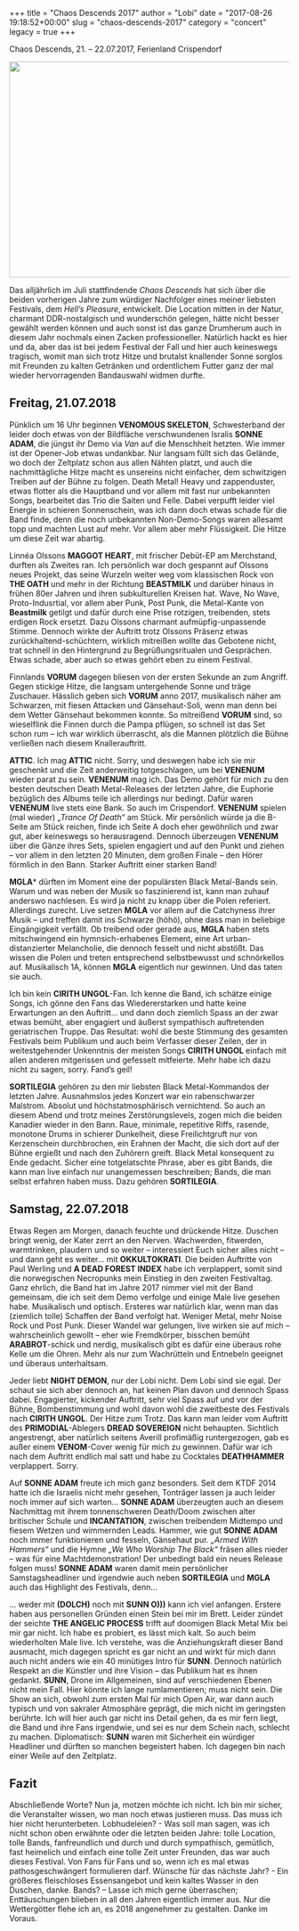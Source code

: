 +++
title = "Chaos Descends 2017"
author = "Lobi"
date = "2017-08-26 19:18:52+00:00"
slug = "chaos-descends-2017"
category = "concert"
legacy = true
+++

Chaos Descends, 21. – 22.07.2017, Ferienland Crispendorf

<img src="images//2018/06/cdf-2017-690x388.jpg" alt="" width="690" height="388" class="aligncenter size-large wp-image-16727" />

Das alljährlich im Juli stattfindende _Chaos Descends_ hat sich über die beiden vorherigen Jahre zum würdiger Nachfolger eines meiner liebsten Festivals, dem _Hell’s Pleasure_, entwickelt. Die Location mitten in der Natur, charmant DDR-nostalgisch und wunderschön gelegen, hätte nicht besser gewählt werden können und auch sonst ist das ganze Drumherum auch in diesem Jahr nochmals einen Zacken professioneller. Natürlich hackt es hier und da, aber das ist bei jedem Festival der Fall und hier auch keineswegs tragisch, womit man sich trotz Hitze und brutalst knallender Sonne sorglos mit Freunden zu kalten Getränken und ordentlichem Futter ganz der mal wieder hervorragenden Bandauswahl widmen durfte.

<h2>Freitag, 21.07.2018</h2>

Pünklich um 16 Uhr beginnen **VENOMOUS SKELETON**, Schwesterband der leider doch etwas von der Bildfläche verschwundenen Isralis **SONNE ADAM**, die jüngst ihr Demo via _Van_ auf die Menschheit hetzten. Wie immer ist der Opener-Job etwas undankbar. Nur langsam füllt sich das Gelände, wo doch der Zeltplatz schon aus allen Nähten platzt, und auch die nachmittägliche Hitze macht es unsereins nicht einfacher, dem schwitzigen Treiben auf der Bühne zu folgen. Death Metal! Heavy und zappenduster, etwas flotter als die Hauptband und vor allem mit fast nur unbekannten Songs, bearbeitet das Trio die Saiten und Felle. Dabei verpufft leider viel Energie in schieren Sonnenschein, was ich dann doch etwas schade für die Band finde, denn die noch unbekannten Non-Demo-Songs waren allesamt topp und machten Lust auf mehr. Vor allem aber mehr Flüssigkeit. Die Hitze um diese Zeit war abartig.

Linnéa Olssons **MAGGOT HEART**, mit frischer Debüt-EP am Merchstand, durften als Zweites ran. Ich persönlich war doch gespannt auf Olssons neues Projekt, das seine Wurzeln weiter weg vom klassischen Rock von **THE OATH** und mehr in der  Richtung **BEASTMILK** und darüber hinaus in frühen 80er Jahren und ihren subkulturellen Kreisen hat. Wave, No Wave, Proto-Indusrtial, vor allem aber Punk, Post Punk, die Metal-Kante von **Beastmilk** getilgt und dafür durch eine Prise rotzigen, treibenden, stets  erdigen Rock ersetzt. Dazu Olssons charmant aufmüpfig-unpassende Stimme. Dennoch wirkte der Auftritt trotz Olssons Präsenz etwas zurückhaltend-schüchtern, wirklich mitreißen wollte das Gebotene nicht, trat schnell in den Hintergrund zu Begrüßungsritualen und Gesprächen. Etwas schade, aber auch so etwas gehört eben zu einem Festival.

Finnlands **VORUM** dagegen bliesen von der ersten Sekunde an zum Angriff. Gegen stickige Hitze, die langsam untergehende Sonne und träge Zuschauer. Hässlich geben sich **VORUM** anno 2017, musikalisch näher am Schwarzen, mit fiesen Attacken und Gänsehaut-Soli, wenn man denn bei dem Wetter Gänsehaut bekommen konnte. So mitreißend **VORUM** sind, so wieselflink die Finnen durch die Pampa pflügen, so schnell ist das Set schon rum – ich war wirklich überrascht, als die Mannen plötzlich die Bühne verließen nach diesem Knallerauftritt.

**ATTIC**. Ich mag **ATTIC** nicht. Sorry, und deswegen habe ich sie mir geschenkt und die Zeit anderweitig totgeschlagen, um bei **VENENUM** wieder parat zu sein. **VENENUM** mag ich. Das Demo gehört für mich zu den besten deutschen Death Metal-Releases der letzten Jahre, die Euphorie bezüglich des Albums teile ich allerdings nur bedingt. Dafür waren **VENENUM** live stets eine Bank. So auch im Crispendorf. **VENENUM** spielen (mal wieder) _„Trance Of Death“_ am Stück. Mir persönlich würde ja die B-Seite am Stück reichen, finde ich Seite A doch eher gewöhnlich und zwar gut, aber keineswegs so herausragend. Dennoch überzeugen **VENENUM** über die Gänze ihres Sets, spielen engagiert und auf den Punkt und ziehen – vor allem in den letzten 20 Minuten, dem großen Finale – den Hörer förmlich in den Bann. Starker Auftritt einer starken Band!

**MGLA*** dürften im Moment eine der populärsten Black Metal-Bands sein. Warum und was neben der Musik so faszinierend ist, kann man zuhauf anderswo nachlesen. Es wird ja nicht zu knapp über die Polen referiert. Allerdings zurecht. Live setzen **MGLA** vor allem auf die Catchyness ihrer Musik – und treffen damit ins Schwarze (höhö), ohne dass man in beliebige Eingängigkeit verfällt. Ob treibend oder gerade aus, **MGLA** haben stets mitschwingend ein hymnsich-erhabenes Element, eine Art urban-distanzierter Melancholie, die dennoch fesselt und nicht abstößt. Das wissen die Polen und treten entsprechend selbstbewusst und schnörkellos auf. Musikalisch 1A, können **MGLA** eigentlich nur gewinnen. Und das taten sie auch.

Ich bin kein **CIRITH UNGOL**-Fan. Ich kenne die Band, ich schätze einige Songs, ich gönne den Fans das Wiedererstarken und hatte keine Erwartungen an den Auftritt… und dann doch ziemlich Spass an der zwar etwas bemüht, aber engagiert und äußerst sympathisch auftretenden geriatrischen Truppe. Das Resultat: wohl die beste Stimmung des gesamten Festivals beim Publikum und auch beim Verfasser dieser Zeilen, der in weitestgehender Unkenntnis der meisten Songs **CIRITH UNGOL** einfach mit allen anderen mitgerissen und gefesselt mitfeierte. Mehr habe ich dazu nicht zu sagen, sorry. Fand’s geil!

**SORTILEGIA** gehören zu den mir liebsten Black Metal-Kommandos der letzten Jahre. Ausnahmslos jedes Konzert war ein rabenschwarzer Malstrom. Absolut und höchstatmosphärisch vernichtend. So auch an diesem Abend und trotz meines Zerstörungslevels, zogen mich die beiden Kanadier wieder in den Bann. Raue, minimale, repetitive Riffs, rasende, monotone Drums in schierer Dunkelheit, diese Freilichtgruft nur von Kerzenschein durchbrochen, ein Erahnen der Macht, die sich dort auf der Bühne ergießt und nach den Zuhörern greift. Black Metal konsequent zu Ende gedacht. Sicher eine totgelatschte Phrase, aber es gibt Bands, die kann man live einfach nur unangemessen beschreiben; Bands, die man selbst erfahren haben muss. Dazu gehören **SORTILEGIA**.

<h2>Samstag, 22.07.2018</h2>

Etwas Regen am Morgen, danach feuchte und drückende Hitze. Duschen bringt wenig, der Kater zerrt an den Nerven. Wachwerden, fitwerden, warmtrinken, plaudern und so weiter – interessiert Euch sicher alles nicht – und dann geht es weiter… mit **OKKULTOKRATI**. Die beiden Auftritte von Paul Werling und **A DEAD FOREST INDEX** habe ich verplappert, somit sind die norwegischen Necropunks mein Einstieg in den zweiten Festivaltag. Ganz ehrlich, die Band hat im Jahre 2017 nimmer viel mit der Band gemeinsam, die ich seit dem Demo verfolge und einige Male live gesehen habe. Musikalisch und optisch. Ersteres war natürlich klar, wenn man das (ziemlich tolle) Schaffen der Band verfolgt hat. Weniger Metal, mehr Noise Rock und Post Punk. Dieser Wandel war gelungen, live wirken sie auf mich – wahrscheinlich gewollt – eher wie Fremdkörper, bisschen bemüht **ARABROT**-schick und nerdig, musikalisch gibt es dafür eine überaus rohe Kelle um die Ohren. Mehr als nur zum Wachrütteln und Entnebeln geeignet und überaus unterhaltsam.

Jeder liebt **NIGHT DEMON**, nur der Lobi nicht. Dem Lobi sind sie egal. Der schaut sie sich aber dennoch an, hat keinen Plan davon und dennoch Spass dabei. Engagierter, kickender Auftritt, sehr viel Spass auf und vor der Bühne, Bombenstimmung und wohl davon wohl die zweitbeste des Festivals nach **CIRITH UNGOL**. Der Hitze zum Trotz. Das kann man leider vom Auftritt des **PRIMODIAL**-Ablegers **DREAD SOVEREIGN** nicht behaupten. Sichtlich angestrengt, aber natürlich seitens Averill profimäßig runtergezogen, gab es außer einem **VENOM**-Cover wenig für mich zu gewinnen. Dafür war ich nach dem Auftritt endlich mal satt und habe zu Cocktales **DEATHHAMMER** verplappert. Sorry.

Auf **SONNE ADAM** freute ich mich ganz besonders. Seit dem KTDF 2014 hatte ich die Israelis nicht mehr gesehen, Tonträger lassen ja auch leider noch immer auf sich warten… **SONNE ADAM** überzeugten auch an diesem Nachmittag mit ihrem tonnenschweren Death/Doom zwischen alter britischer Schule und **INCANTATION**, zwischen treibendem Midtempo und fiesem Wetzen und wimmernden Leads. Hammer, wie gut **SONNE ADAM** noch immer funktionieren und fesseln, Gänsehaut pur. _„Armed With Hammers“_ und die Hymne _„We Who Worship The Black“_ fräsen alles nieder – was für eine Machtdemonstration! Der unbedingt bald ein neues Release folgen muss! **SONNE ADAM** waren damit mein persönlicher Samstagsheadliner und irgendwie auch neben **SORTILEGIA** und **MGLA** auch das Highlight des Festivals, denn…

… weder mit **(DOLCH)** noch mit **SUNN O)))** kann ich viel anfangen. Erstere haben aus personellen Gründen einen Stein bei mir im Brett. Leider zündet der seichte **THE ANGELIC PROCESS** trifft auf doomigen Black Metal Mix bei mir gar nicht. Ich habe es probiert, es lässt mich kalt. So auch beim wiederholten Male live. Ich verstehe, was die Anziehungskraft dieser Band ausmacht, mich dagegen spricht es gar nicht an und wirkt für mich dann auch nicht anders wie ein 40 minütiges Intro für **SUNN**. Dennoch natürlich Respekt an die Künstler und ihre Vision – das Publikum hat es ihnen gedankt. **SUNN**, Drone im Allgemeinen, sind auf verschiedenen Ebenen nicht mein Fall. Hier könnte ich lange rumlamentieren; muss nicht sein. Die Show an sich, obwohl zum ersten Mal für mich Open Air, war dann auch typisch und von sakraler Atmosphäre geprägt, die mich nicht im geringsten berührte. Ich will hier auch gar nicht ins Detail gehen, da es mir fern liegt, die Band und ihre Fans irgendwie, und sei es nur dem Schein nach, schlecht zu machen. Diplomatisch: **SUNN** waren mit Sicherheit ein würdiger Headliner und dürften so manchen begeistert haben. Ich dagegen bin nach einer Weile auf den Zeltplatz.

<h2>Fazit</h2>

Abschließende Worte? Nun ja, motzen möchte ich nicht. Ich bin mir sicher, die Veranstalter wissen, wo man noch etwas justieren muss. Das muss ich hier nicht herunterbeten. Lobhudeleien? - Was soll man sagen, was ich nicht schon oben erwähnte oder die letzten beiden Jahre: tolle Location, tolle Bands, fanfreundlich und durch und durch sympathisch, gemütlich, fast heimelich und einfach eine tolle Zeit unter Freunden, das war auch dieses Festival. Von Fans für Fans und so, wenn ich es mal etwas pathosgeschwängert formulieren darf. Wünsche für das nächste Jahr? - Ein größeres fleischloses Essensangebot und kein kaltes Wasser in den Duschen, danke. Bands? – Lasse ich mich gerne überraschen; Enttäuschungen blieben in all den Jahren eigentlich immer aus. Nur die Wettergötter flehe ich an, es 2018 angenehmer zu gestalten. Danke im Voraus.
